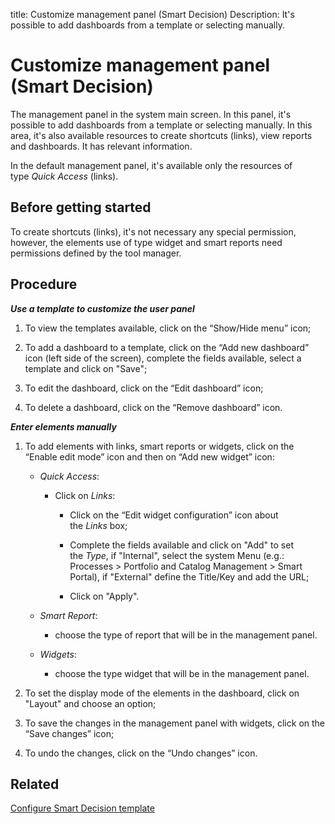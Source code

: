 title: Customize management panel (Smart Decision)
Description: It's possible to add dashboards from a template or selecting manually.
# Customize management panel (Smart Decision)

The management panel in the system main screen. In this panel, it's possible to
add dashboards from a template or selecting manually. In this area, it's also
available resources to create shortcuts (links), view reports and dashboards. It
has relevant information.

In the default management panel, it's available only the resources of
type *Quick Access* (links).

Before getting started
--------------------------

To create shortcuts (links), it's not necessary any special permission, however,
the elements use of type widget and smart reports need permissions defined by
the tool manager.

Procedure
-------------

***Use a template to customize the user panel***

1.  To view the templates available, click on the “Show/Hide menu” icon;

2.  To add a dashboard to a template, click on the “Add new dashboard”
    icon (left side of the screen), complete the fields available, select a
    template and click on "Save";

3.  To edit the dashboard, click on the “Edit dashboard” icon;

4.  To delete a dashboard, click on the “Remove dashboard” icon.

***Enter elements manually***

1.  To add elements with links, smart reports or widgets, click on the “Enable
    edit mode” icon and then on “Add new widget” icon:

    + *Quick Access*:

        +   Click on *Links*:

            +   Click on the “Edit widget configuration” icon about the *Links* box;

            +   Complete the fields available and click on "Add" to set the *Type*,
                if "Internal", select the system Menu (e.g.: Processes \> Portfolio
                and Catalog Management \> Smart Portal), if "External" define the
                Title/Key and add the URL;

            +   Click on "Apply".


    + *Smart Report*:

        + choose the type of report that will be in the management panel.

    + *Widgets*:

        + choose the type widget that will be in the management panel.

2.  To set the display mode of the elements in the dashboard, click on "Layout" and choose an option;

3.  To save the changes in the management panel with widgets, click on the “Save
    changes” icon;

4.  To undo the changes, click on the “Undo changes” icon.


Related
-------

[Configure Smart Decision template](/en-us/citsmart-platform-9/additional-features/reports/create/dashboard/use/create-template.html)



<!-- !!! tip "About"

    <b>Product/Version:</b> CITSmart | 9.00 &nbsp;&nbsp;
    <b>Updated:</b>01/09/2019 – Anna Martins
